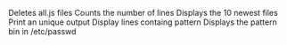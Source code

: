 Deletes all.js files
Counts the number of lines
Displays the 10 newest files
Print an unique output
Display lines containg pattern
Displays the pattern bin in /etc/passwd
